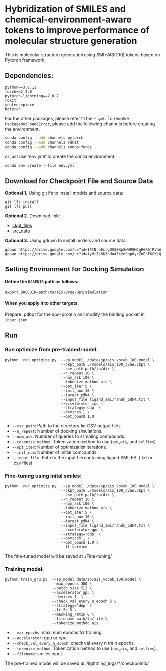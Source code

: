 Hybridization of SMILES and chemical-environment-aware tokens to improve performance of molecular structure generation
===
This is molecular structure generation using SMI+AIS(100) tokens based on Pytorch framework.

## Dependencies:
```pip-requirements
python==3.8.11
torch==2.2.0
pytorch-lightning==2.0.7
rdkit
sentencepiece
botorch
```
For the other packages, please refer to the `*.yml`. To resolve  `PackageNotFoundError`, please add the following channels before creating the environment. 

```bash
conda config --add channels pytorch
conda config --add channels rdkit
conda config --add channels conda-forge
```
or just use 'env.yml' to create the conda environment.
```
conda env create --file env.yml
```

## Download for Checkpoint File and Source Data
**Optional 1.** Using git lfs to install models and source data:
```
git lfs install
git lfs pull
```

**Optional 2.** Download link:
   - [ckpt_files<sub>](https://docs.google.com/uc?export=download&id=1FINro8crgOSS0XpSwWRGMCqHGR5fRVnA) 
   - [src_data<sub>](https://docs.google.com/uc?export=download&id=1yHiIs6K3ndoA5cznSgp0ycZnEbFKFKjQ)

**Optional 3.** Using gdown to install models and source data:
```
gdown https://drive.google.com/uc?id=1FINro8crgOSS0XpSwWRGMCqHGR5fRVnA
gdown https://drive.google.com/uc?id=1yHiIs6K3ndoA5cznSgp0ycZnEbFKFKjQ
```
 
## Setting Environment for Docking Simulation
#### Define the `BASEDIR` path as follows:
```
export BASEDIR=path/to/AIS-Drug-Opt/simulation
```
#### When you apply it to other targets:
Prepare .pdbqt for the apo-protein and modify the binding pocket in `input.json`.

## Run
### Run optimize from pre-trained model:
```
python  run_optimize.py  --sp_model ./data/sp/ais_vocab_100.model \
                         --ckpt_path ./models/ais_100_cvae.ckpt \
                         --csv_path path/to/dir \
                         --n_repeat 10 \
                         --num_ask 100 \
                         --tokenize_method ais \
                         --opt_iter 5 \
                         --init_num 10 \
                         --target pdk4 \
                         --input_file ligand_smi/randn_pdk4.txt \
                         --accelerator cpu \
                         --strategy='ddp' \
                         --devices 1 \
                         --opt_bound 1.0
```
* `--csv_path`: Path to the directory for CSV output files.
* `--n_repeat`: Number of docking simulations.
* `--num_ask`: Number of queries to sampling compounds.
* `--tokenize_method`: Tokenization method to use (`smi`,`ais`, and `selfies`).
* `--opt_iter`: Number of optimization iterations.
* `--init_num`: Number of initial compounds.
* `--input_file`: Path to the input file containing ligand SMILES. (.txt or .csv files)

### Fine-tuning using inital smiles:
```
python  run_optimize.py  --sp_model ./data/sp/ais_vocab_100.model \
                         --ckpt_path ./models/ais_100_cvae.ckpt \
                         --csv_path path/to/dir \
                         --n_repeat 10 \
                         --num_ask 100 \
                         --tokenize_method ais \
                         --opt_iter 5 \ 
                         --init_num 10 \                     
                         --target pdk4 \
                         --input_file ligand_smi/randn_pdk4.txt \                      
                         --accelerator gpu \
                         --strategy='ddp' \                  
                         --devices 1 \
                         --opt_bound 1.0 \
                         --ft_service                     
``` 

The fine-tuned model will be saved at ./Fine-tuning/
 
### Training model:
```
python train_gru.py  --sp_model data/sp/ais_vocab_100.model \
                     --max_epochs 300 \
                     --batch_size 512 \
                     --accelerator gpu \
                     --devices 1  \
                     --check_val_every_n_epoch 5 \
                     --strategy='ddp' \
                     --lr 5e-5 \
                     --masking_ratio 0 \
                     --filename path/to/file \
                     --tokenize_method ais
```
* `--max_epochs`: maximum epochs for training.
* `--accelerator`: gpu or cpu.
* `--check_val_every_n_epoch`: check val every n train epochs.
* `--tokenize_method`: Tokenization method to use (`smi`,`ais`, and `selfies`).
* `--filename`: smiles input.

The pre-trained model will be saved at ./lightning_logs/*/checkpoints/

